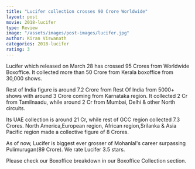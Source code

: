```yaml
---
title: "Lucifer collection crosses 90 Crore Worldwide"
layout: post
movie: 2018-lucifer
type: Review
image: "/assets/images/post-images/lucifer.jpg"
author: Kiran Viswanath
categories: 2018-lucifer
rating: 3
---
```


Lucifer which released on March 28 has crossed 95 Crores from Worldwide Boxoffice. 
It collected more than 50 Crore from Kerala boxoffice from 30,000 shows. 

Rest of India figure is around 7.2 Crore from Rest Of India from 5000+ shows with around 3 Crore coming from Karnataka region. 
It collected 2 Cr from Tamilnaadu, while around 2 Cr from Mumbai, Delhi & other North circuits. 

Its UAE collection is around 21 Cr, while rest of GCC region collected 7.3 Crores. North America,European region,
African region,Srilanka & Asia Pacific region made a collective figure of 8 Crores.

As of now, Lucifer is biggest ever grosser of Mohanlal's career surpassing Pulimurugan(89 Crore).
We rate Lucifer 3.5 stars.

Please check our Boxoffice breakdown in our Boxoffice Collection section.
